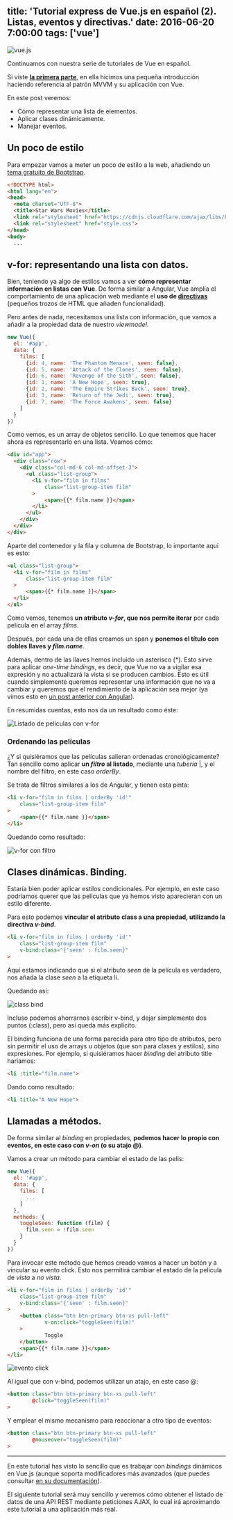 title: 'Tutorial express de Vue.js en español (2). Listas, eventos y directivas.'
date: 2016-06-20 7:00:00
tags: ['vue']
---
![vue.js](/images/2016-06/vue.js.png)

Continuamos con nuestra serie de tutoriales de Vue en español.

Si viste **[la primera parte](/2016/06/tutorial-express-vuejs-1/)**, en ella hicimos una pequeña introducción haciendo referencia al patrón MVVM y su aplicación con Vue.

En este post veremos:

  * Cómo representar una lista de elementos.
  * Aplicar clases dinámicamente.
  * Manejar eventos.

## Un poco de estilo

Para empezar vamos a meter un poco de estilo a la web, añadiendo un [tema gratuito de Bootstrap](https://bootswatch.com/superhero/).

```html
<!DOCTYPE html>
<html lang="en">
<head>
  <meta charset="UTF-8">
  <title>Star Wars Movies</title>
  <link rel="stylesheet" href="https://cdnjs.cloudflare.com/ajax/libs/bootswatch/3.3.6/superhero/bootstrap.css">
  <link rel="stylesheet" href="style.css">
</head>
<body>
  ...
```

## v-for: representando una lista con datos.

Bien, teniendo ya algo de estilos vamos a ver **cómo representar información en listas con Vue**. De forma similar a Angular, Vue amplía el comportamiento de una aplicación web mediante el **uso de [directivas](https://vuejs.org/api/#Directives)** (pequeños trozos de HTML que añaden funcionalidad).

Pero antes de nada, necesitamos una lista con información, que vamos a añadir a la propiedad data de nuestro *viewmodel*.

```js
new Vue({
  el: '#app',
  data: {
    films: [
      {id: 4, name: 'The Phantom Menace', seen: false},
      {id: 5, name: 'Attack of the Clones', seen: false},
      {id: 6, name: 'Revenge of the Sith', seen: false},
      {id: 1, name: 'A New Hope', seen: true},
      {id: 2, name: 'The Empire Strikes Back', seen: true},
      {id: 3, name: 'Return of the Jedi', seen: true},
      {id: 7, name: 'The Force Awakens', seen: false}
    ]
  }
})
```

Como vemos, es un array de objetos sencillo. Lo que tenemos que hacer ahora es representarlo en una lista. Veamos cómo:

```html
<div id="app">
  <div class="row">
    <div class="col-md-6 col-md-offset-3">
      <ul class="list-group">
        <li v-for="film in films"
            class="list-group-item film"
        >
            <span>{{* film.name }}</span>
        </li>
      </ul>
    </div>
  </div>
</div>
```

Aparte del contenedor y la fila y columna de Bootstrap, lo importante aquí es esto:

```html
<ul class="list-group">
  <li v-for="film in films"
      class="list-group-item film"
  >
      <span>{{* film.name }}</span>
  </li>
</ul>
```

Como vemos, tenemos **un atributo *v-for*, que nos permite iterar** por cada película en el array *films*.

Después, por cada una de ellas creamos un span y **ponemos el título con dobles llaves y *film.name***.

Además, dentro de las llaves hemos incluido un asterisco (\*). Esto sirve para aplicar *one-time bindings*, es decir, que Vue no va a vigilar esa expresión y no actualizará la vista si se producen cambios. Esto es útil cuando simplemente queremos representar una información que no va a cambiar y queremos que el rendimiento de la aplicación sea mejor (ya vimos esto en [un post anterior con Angular](/2016/04/optimizar-angularjs-one-time-bindings/)).

En resumidas cuentas, esto nos da un resultado como éste:

![Listado de películas con v-for](/images/2016-06/vfor-1.png)

### Ordenando las películas

¿Y si quisiéramos que las películas salieran ordenadas cronológicamente? Tan sencillo como aplicar **un *filtro* al listado**, mediante una *tubería* |, y el nombre del filtro, en este caso *orderBy*.

Se trata de filtros similares a los de Angular, y tienen esta pinta:

```html
<li v-for="film in films | orderBy 'id'"
    class="list-group-item film"
>
    <span>{{* film.name }}</span>
</li>
```

Quedando como resultado:

![v-for con filtro](/images/2016-06/vfor-ordered.png)

## Clases dinámicas. Binding.

Estaría bien poder aplicar estilos condicionales. Por ejemplo, en este caso podríamos querer que las películas que ya hemos visto aparecieran con un estilo diferente.

Para esto podemos **vincular el atributo class a una propiedad, utilizando la directiva *v-bind***.

```html
<li v-for="film in films | orderBy 'id'"
    class="list-group-item film"
    v-bind:class="{'seen' : film.seen}"
>
```

Aquí estamos indicando que si el atributo *seen* de la película es verdadero, nos añada la clase *seen* a la etiqueta li.

Quedando así:

![class bind](/images/2016-06/class-bind.png)

Incluso podemos ahorrarnos escribir v-bind, y dejar simplemente dos puntos (:class), pero así queda más explícito.

El binding funciona de una forma parecida para otro tipo de atributos, pero sin permitir el uso de arrays u objetos (que son para clases y estilos), sino expresiones. Por ejemplo, si quisiéramos hacer *binding* del atributo title haríamos:

```html
<li :title="film.name">
```

Dando como resultado:

```html
<li title="A New Hope">
```

## Llamadas a métodos.

De forma similar al *binding* en propiedades, **podemos hacer lo propio con eventos, en este caso con *v-on* (o su atajo @)**.

Vamos a crear un método para cambiar el estado de las pelis:

```js
new Vue({
  el: '#app',
  data: {
    films: [
      ...
    ]
  },
  methods: {
    toggleSeen: function (film) {
      film.seen = !film.seen
    }
  }
})
```

Para invocar este método que hemos creado vamos a hacer un botón y a vincular su evento click. Esto nos permitirá cambiar el estado de la película de *vista* a *no vista*.

```html
<li v-for="film in films | orderBy 'id'"
    class="list-group-item film"
    v-bind:class="{'seen' : film.seen}"
>
    <button class="btn btn-primary btn-xs pull-left"
            v-on:click="toggleSeen(film)"
    >
            Toggle
    </button>
    <span>{{* film.name }}</span>
</li>
```

![evento click](/images/2016-06/click.png)

Al igual que con v-bind, podemos utilizar un atajo, en este caso @:

```html
<button class="btn btn-primary btn-xs pull-left"
        @click="toggleSeen(film)"
>
```

Y emplear el mismo mecanismo para reaccionar a otro tipo de eventos:

```html
<button class="btn btn-primary btn-xs pull-left"
        @mouseover="toggleSeen(film)"
>
```

---

En este tutorial has visto lo sencillo que es trabajar con *bindings* dinámicos en Vue.js (aunque soporta modificadores más avanzados (que puedes consultar [en su documentación](https://vuejs.org/api/#v-bind)).

El siguiente tutorial será muy sencillo y veremos cómo obtener el listado de datos de una API REST mediante peticiones AJAX, lo cual irá aproximando este tutorial a una aplicación más real.
